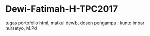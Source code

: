 # Dewi-Fatimah-H-TPC2017
tugas portofolio html, matkul dewb, dosen pengampu : kunto imbar nursetyo, M.Pd
